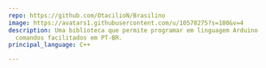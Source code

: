 ```yaml
---
repo: https://github.com/OtacilioN/Brasilino
image: https://avatars1.githubusercontent.com/u/10578275?s=180&v=4
description: Uma biblioteca que permite programar em linguagem Arduino utilizando
  comandos facilitados em PT-BR.
principal_language: C++

---
```

